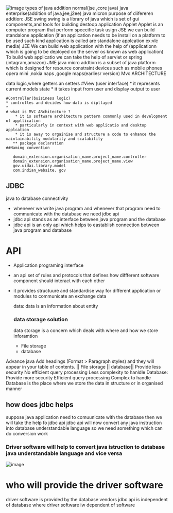 ![image](https://github.com/321999/Advance_Java/assets/73833132/c090be5d-cd1f-464d-9204-6e0c46690bd7)
types of java addition 
	normal(jse ,core java)
	java enterprise(addition of java,jee,j2ee) 
	java micron 
purpose of diifereren addtion:
	JSE 
		swing
		     swing is a library of java which is set of gui components,and tools for building destoop application 
		Applet
		     Applet is an computer program that perform speccific task 
			usign JSE we can build standalone application (if an application needs to be install on a platform to be used such kind application is called are standalone applcation ex:vlc media)
	JEE
		We can build web application with the help of (applicationn which is going to be deployed on the server os known as web application)
		To build web applicatio we can take the help of servlet or spring (intagram,amazon)
	JME 
		java micro addtion is a subset of java platform which is designed for resource constraint devices such as mobile phones
		opera mini ,nokia naps ,google maps(earliesr version) 
	Mvc ARCHITECTURE 

 data logic,where getters an setters 
 	#View (user interface)
  	* it represents current models state 
   	* it takes input from user and display output to user

 	#Controller(buisiness logic)
  	* controlles and decides how data is dipllayed
   	* 
    # what is MVC ARchitecture ?
    	* it is software architecture pattern commonly used in development of appllication 
     	* particularly in context with web applicatio and desktop applcation 
      	* it is away to orgainise and structure a code to enhance the maintainability modularity and scalability 
       ** package declaration 
	##Naming convention
 ```
	domain_extension.organisation_name.project_name.controller
  	domain_extension.organisation_name.project_name.view
   	gov.uidai.library.model
	com.indian_website. gov
 ```
## JDBC 
java to database connectivity 
* whenever we write java program and whenever that program need to communicate with the database we need jdbc api
* jdbc api stands as an interface between java program and the database
* jdbc api is an only api which helps to eastablish connection between java program and database
# API 
* Application programing interface
* an api set of rules and protocols that defines how diffferent software component should interact with each other
* it provides structuure and standardise way for different application or modules to communicate an exchange data

  data:
  data is an information about entity

  ### data storage solution
  	data storage is a concern which deals with where and how we store inforamtion
  	* File storage
  	* database

Advance java
Add headings (Format > Paragraph styles) and they will appear in your table of contents.
||	File storage || database||
Provide less security 
No efficient query processing 
Less complexity to hanldle
Database:
Provide more security 
Efficient query processing 
Complex to handle 
Database is the place where we store the data in structure or in organised manner 
  








## how does jdbc helps

suppose java application need to comuunicate with the database then we will take the help fo jdbc api
jdbc api will now convert any java instruction into database understandable language
so we need something which can do conversion work 

### Driver software will help to convert java istruction to database java understandable language and vice versa 
![image](https://github.com/321999/Advance_Java/assets/73833132/4b42885d-3781-43de-bcab-c63c2190f98e)


# who will provide the driver software 
driver software is provided by the database vendors 
jdbc api is independent of database 
where driver software iw dependent of software 
  
  
